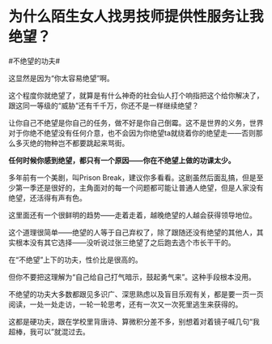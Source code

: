 # 为什么陌生女人找男技师提供性服务让我绝望？

\#不绝望的功夫#

这显然是因为“你太容易绝望”啊。

这个程度你就绝望了，就算是有什么神奇的社会仙人打个响指把这个给你解决了，跟这同一等级的“威胁”还有千千万，你还不是一样继续绝望？

让你自己不绝望是你自己的任务，做不好是你自己倒霉。这不是世界的义务，世界对于你绝不绝望没有任何介意，也不会因为你绝望ta就绕着你的绝望走——否则那么多灭绝的物种岂不都要跳起来骂街。

**任何时候你感到绝望，都只有一个原因——你在不绝望上做的功课太少。**

多年前有一个美剧，叫Prison Break，建议你多看看。这剧虽然后面乱搞，但是至少第一季还是很好的，主角面对的每一个问题都可能让普通人绝望，但是人家没有绝望，还活得有声有色。

这里面还有一个很鲜明的趋势——走着走着，越晚绝望的人越会获得领导地位。

这个道理很简单——绝望的人等于自己弃权了，除了跟随还没有绝望的其他人，其实根本没有其它选择——没听说过张三绝望了之后跑去选个市长干干的。

在“不绝望”上下的功夫，性价比是很高的。

但你不要把这理解为“自己给自己打气暗示，鼓起勇气来”。这种手段根本没用。

不绝望的功夫大多数都跟见多识广、深思熟虑以及盲目乐观有关，都是要一页一页阅读，一处一处走访，一轮一轮思考，还有一次又一次死里逃生来获得的。

这都是硬功夫，跟在学校里背唐诗、算微积分差不多，别想着对着镜子喊几句“我超棒，我可以”就混过去。

